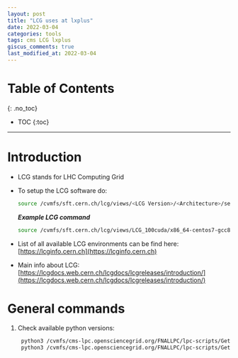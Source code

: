 ```yaml
---
layout: post
title: "LCG uses at lxplus"
date: 2022-03-04
categories: tools
tags: cms LCG lxplus
giscus_comments: true
last_modified_at: 2022-03-04
---
```


# Table of Contents
{: .no_toc}

* TOC
{:toc}

------------------------------------

# Introduction

- LCG stands for LHC Computing Grid
- To setup the LCG software do:

  ```bash
  source /cvmfs/sft.cern.ch/lcg/views/<LCG Version>/<Architecture>/setup.(c)sh
  ```

  **_Example LCG command_**

  ```bash
  source /cvmfs/sft.cern.ch/lcg/views/LCG_100cuda/x86_64-centos7-gcc8-opt/setup.sh
  ```

- List of all available LCG environments can be find here: [https://lcginfo.cern.ch](https://lcginfo.cern.ch)
- Main info about LCG: [https://lcgdocs.web.cern.ch/lcgdocs/lcgreleases/introduction/](https://lcgdocs.web.cern.ch/lcgdocs/lcgreleases/introduction/)

# General commands

1. Check available python versions:

   ```bash
    python3 /cvmfs/cms-lpc.opensciencegrid.org/FNALLPC/lpc-scripts/GetPythonVersions.py -s
    python3 /cvmfs/cms-lpc.opensciencegrid.org/FNALLPC/lpc-scripts/GetPythonVersions.py -g 3.9.6 -l 101
   ```
